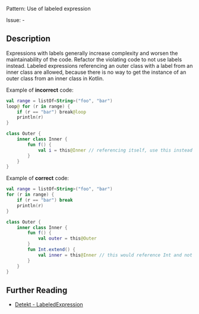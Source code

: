 Pattern: Use of labeled expression

Issue: -

## Description

Expressions with labels generally increase complexity and worsen the maintainability of the code. Refactor the violating code to not use labels instead. Labeled expressions referencing an outer class with a label from an inner class are allowed, because there is no way to get the instance of an outer class from an inner class in Kotlin.

Example of **incorrect** code:

```kotlin
val range = listOf<String>("foo", "bar")
loop@ for (r in range) {
    if (r == "bar") break@loop
    println(r)
}

class Outer {
    inner class Inner {
        fun f() {
            val i = this@Inner // referencing itself, use this instead
        }
    }
}
```

Example of **correct** code:

```kotlin
val range = listOf<String>("foo", "bar")
for (r in range) {
    if (r == "bar") break
    println(r)
}

class Outer {
    inner class Inner {
        fun f() {
            val outer = this@Outer
        }
        fun Int.extend() {
            val inner = this@Inner // this would reference Int and not Inner
        }
    }
}
```

## Further Reading

* [Detekt - LabeledExpression](https://arturbosch.github.io/detekt/complexity.html#labeledexpression)